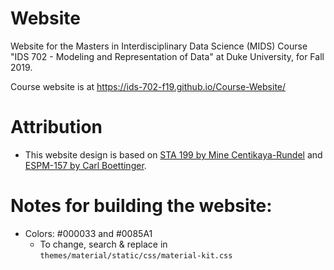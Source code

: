 # Website
Website for the Masters in Interdisciplinary Data Science (MIDS) Course "IDS 702 - Modeling and Representation of Data" at Duke University, for Fall 2019.

Course website is at https://ids-702-f19.github.io/Course-Website/

# Attribution

- This website design is based on [STA 199 by Mine Centikaya-Rundel](https://www2.stat.duke.edu/courses/Spring18/Sta199/) and [ESPM-157 by Carl Boettinger](https://espm-157.carlboettiger.info/).

# Notes for building the website:

- Colors: #000033 and #0085A1
  - To change, search & replace in `themes/material/static/css/material-kit.css`
 
